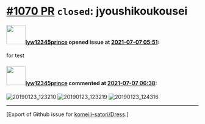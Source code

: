 # [\#1070 PR](https://github.com/komeiji-satori/Dress/pull/1070) `closed`: jyoushikoukousei

#### <img src="https://avatars.githubusercontent.com/u/41562413?v=4" width="50">[lyw12345prince](https://github.com/lyw12345prince) opened issue at [2021-07-07 05:51](https://github.com/komeiji-satori/Dress/pull/1070):

for test

#### <img src="https://avatars.githubusercontent.com/u/41562413?v=4" width="50">[lyw12345prince](https://github.com/lyw12345prince) commented at [2021-07-07 06:38](https://github.com/komeiji-satori/Dress/pull/1070#issuecomment-875329367):

![20190123_123210](https://user-images.githubusercontent.com/41562413/124711730-0417eb00-df31-11eb-87bd-256406c705ac.jpg)
![20190123_123219](https://user-images.githubusercontent.com/41562413/124711737-05e1ae80-df31-11eb-8b6b-8251ac074450.jpg)
![20190123_124316](https://user-images.githubusercontent.com/41562413/124711743-0712db80-df31-11eb-8ceb-891196d39e19.jpg)


-------------------------------------------------------------------------------



[Export of Github issue for [komeiji-satori/Dress](https://github.com/komeiji-satori/Dress).]
